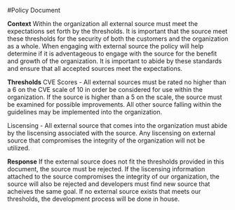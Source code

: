 #Policy Document

**Context**
Within the organization all external source must meet the expectations set forth by the thresholds.  It is important that the source meet these thresholds for the security of both the customers and the organization as a whole.  When engaging with external source the policy will help determine if it is adventageous to engage with the source for the benefit and growth of the organization.  It is important to abide by these standards and ensure that all accepted sources meet the expectations.

**Thresholds**
CVE Scores - All external sources must be rated no higher than a 6 on the CVE scale of 10 in order be considered for use within the organization.  If the source is higher than a 5 on the scale,  the source must be examined for possible improvements.  All other source falling within the guidelines may be implemented into the organization.

Liscensing - All external source that comes into the organization must abide by the liscensing associated with the source. Any liscensing on external source that compromises the integrity of the organization will not be utilized. 

**Response**
If the external source does not fit the thresholds provided in this document, the source must be rejected.  If the liscensing information attached to the source compromises the integrity of our organization, the source will also be rejected and developers must find new source that acheives the same goal.  If no external source exists that meets our thresholds, the development process will be done in house.  
